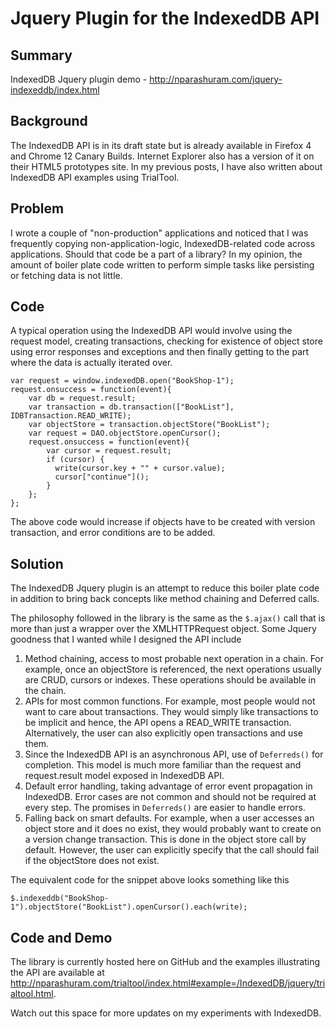 Jquery Plugin for the IndexedDB API
===================================

Summary
-------
IndexedDB Jquery plugin demo - http://nparashuram.com/jquery-indexeddb/index.html

Background
-----------
The IndexedDB API is in its draft state but is already available in Firefox 4 and Chrome 12 Canary Builds. Internet Explorer also has a version of it on their HTML5 prototypes site. In my previous posts, I have also written about IndexedDB API examples using TrialTool.

Problem
--------
I wrote a couple of "non-production" applications and noticed that I was frequently copying non-application-logic, IndexedDB-related code across applications. Should that code be a part of a library? In my opinion, the amount of boiler plate code written to perform simple tasks like persisting or fetching data is not little. 

Code
----
A typical operation using the IndexedDB API would involve using the request model, creating transactions, checking for existence of object store using error responses and exceptions and then finally getting to the part where the data is actually iterated over.  

    var request = window.indexedDB.open("BookShop-1");
    request.onsuccess = function(event){
        var db = request.result;
        var transaction = db.transaction(["BookList"], IDBTransaction.READ_WRITE);
        var objectStore = transaction.objectStore("BookList");
        var request = DAO.objectStore.openCursor();
        request.onsuccess = function(event){
            var cursor = request.result;
            if (cursor) {
              write(cursor.key + "" + cursor.value);
              cursor["continue"]();                
            }
        };
    };

The above code would increase if objects have to be created with version transaction, and error conditions are to be added.

Solution
--------
The IndexedDB Jquery plugin is an attempt to reduce this boiler plate code in addition to bring back concepts like method chaining and Deferred calls.

The philosophy followed in the library is the same as the `$.ajax()` call that is more than just a wrapper over the XMLHTTPRequest object. 
Some Jquery goodness that I wanted while I designed the API include

1. Method chaining, access to most probable next operation in a chain. For example, once an objectStore is referenced, the next operations usually are CRUD, cursors or indexes. These operations should be available in the chain. 
2. APIs for most common functions. For example, most people would not want to care about transactions. They would simply like transactions to be implicit and hence, the API opens a READ_WRITE transaction. Alternatively, the user can also explicitly open transactions and use them.
3. Since the IndexedDB API is an asynchronous API, use of `Deferreds()` for completion. This model is much more familiar than the request and request.result model exposed in IndexedDB API.
4. Default error handling, taking advantage of error event propagation in IndexedDB. Error cases are not common and should not be required at every step. The promises in `Deferreds()` are easier to handle errors.
5. Falling back on smart defaults. For example, when a user accesses an object store and it does no exist, they would probably want to create on a version change transaction. This is done in the object store call by default. However, the user can explicitly specify that the call should fail if the objectStore does not exist.

The equivalent code for the snippet above looks something like this

	$.indexeddb("BookShop-1").objectStore("BookList").openCursor().each(write); 

Code and Demo
--------------
The library is currently hosted here on GitHub and the examples illustrating the API are available at http://nparashuram.com/trialtool/index.html#example=/IndexedDB/jquery/trialtool.html.

Watch out this space for more updates on my experiments with IndexedDB. 